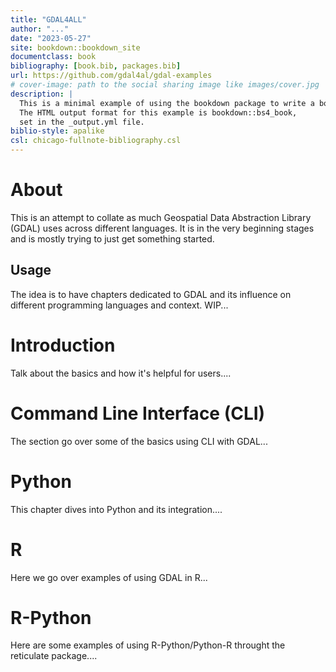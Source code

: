 ```yaml
--- 
title: "GDAL4ALL"
author: "..."
date: "2023-05-27"
site: bookdown::bookdown_site
documentclass: book
bibliography: [book.bib, packages.bib]
url: https://github.com/gdal4al/gdal-examples
# cover-image: path to the social sharing image like images/cover.jpg
description: |
  This is a minimal example of using the bookdown package to write a book.
  The HTML output format for this example is bookdown::bs4_book,
  set in the _output.yml file.
biblio-style: apalike
csl: chicago-fullnote-bibliography.csl
---
```


# About

This is an attempt to collate as much Geospatial Data Abstraction Library (GDAL) uses across different languages. It is in the very beginning stages and is mostly trying to just get something started. 

## Usage 

The idea is to have chapters dedicated to GDAL and its influence on different programming languages and context. WIP...



<!--chapter:end:index.Rmd-->

# Introduction

Talk about the basics and how it's helpful for users....

<!--chapter:end:01-intro.Rmd-->

# Command Line Interface (CLI)

The section go over some of the basics using CLI with GDAL...  



<!--chapter:end:02-cli.Rmd-->

# Python

This chapter dives into Python and its integration....

<!--chapter:end:03-python.Rmd-->

# R

Here we go over examples of using GDAL in R...

<!--chapter:end:04-R.Rmd-->

# R-Python

Here are some examples of using R-Python/Python-R throught the reticulate package....

<!--chapter:end:05-r-python.Rmd-->

